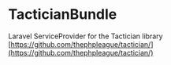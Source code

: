 # TacticianBundle
Laravel ServiceProvider for the Tactician library
[https://github.com/thephpleague/tactician/](https://github.com/thephpleague/tactician/)
